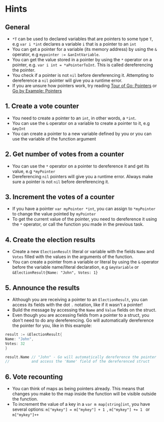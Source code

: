 # Hints

## General

- `*T` can be used to declared variables that are pointers to some type `T`, e.g `var i *int` declares a variable `i`
  that is a pointer to an `int`
- You can get a pointer for a variable (its memory address) by using the `&` operator, e.g
  `mypointer := &anIntVariable`.
- You can get the value stored in a pointer by using the `*` operator on a pointer, e.g. `var i int = *aPointerToInt`.
  This is called dereferencing the pointer.
- You check if a pointer is not `nil` before dereferencing it. Attempting to dereference a `nil` pointer will give you a
  runtime error.
- If you are unsure how pointers work, try reading [Tour of Go: Pointers][go-tour-pointers]
  or [Go by Example: Pointers][go-by-example-pointers]

## 1. Create a vote counter

- You need to create a pointer to an `int`, in other words, a `*int`.
- You can use the `&` operator on a variable to create a pointer to it, e.g `&myInt`
- You can create a pointer to a new variable defined by you or you can use the variable of the function argument

## 2. Get number of votes from a counter

- You can use the `*` operator on a pointer to dereference it and get its value, e.g `*myPointer`
- Dereferencing `nil` pointers will give you a runtime error. Always make sure a pointer is not `nil` before
  dereferencing it.

## 3. Increment the votes of a counter

- If you have a pointer `var myPointer *int`, you can assign to `*myPointer` to change the value pointed by `myPointer`
- To get the current value of the pointer, you need to dereference it using the `*` operator, or call the function you
  made in the previous task.

## 4. Create the election results

- Create a new `ElectionResult` literal or variable with the fields `Name` and `Votes` filled with the values in the
  arguments of the function.
- You can create a pointer from a variable or literal by using the `&` operator before the variable name/literal
  declaration, e.g `&myVariable` or `&ElectionResult{Name: "John", Votes: 1}`

## 5. Announce the results

- Although you are receiving a pointer to an `ElectionResult`, you can access its fields with the dot `.` notation, like
  if it wasn't a pointer!
- Build the message by accessing the `Name` and `Value` fields on the struct.
- Even though you are accessing fields from a pointer to a struct, you don't need to do any dereferencing. Go will
  automatically dereference the pointer for you, like in this example:

```go
result := &ElectionResult{
Name: "John",
Votes: 32
}

result.Name // "John" - Go will automatically dereference the pointer
//          and access the 'Name' field of the dereferenced struct 
```

## 6. Vote recounting

- You can think of maps as being pointers already. This means that changes you make to the map inside the function will
  be visible outside the function.
- To increment the value of a key in a `var m map[string]int`, you have several options: `m["mykey"] = m["mykey"] + 1 `,
  `m["mykey"] += 1 ` or `m["mykey"]++ `

[go-tour-pointers]: https://tour.golang.org/moretypes/1

[go-by-example-pointers]: https://gobyexample.com/pointers